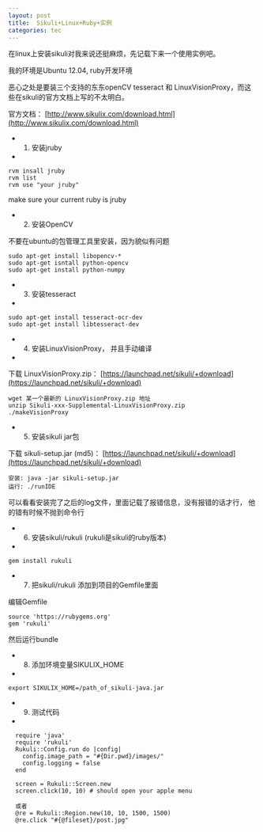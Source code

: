 ```yaml
---
layout: post
title:  Sikuli+Linux+Ruby+实例
categories: tec
---
```



在linux上安装sikuli对我来说还挺麻烦，先记载下来一个使用实例吧。

我的环境是Ubuntu 12.04, ruby开发环境

恶心之处是要装三个支持的东东openCV tesseract 和 LinuxVisionProxy，而这些在sikuli的官方文档上写的不太明白。

官方文档：
[http://www.sikulix.com/download.html](http://www.sikulix.com/download.html)


- 1.  安装jruby 

-

    rvm insall jruby
    rvm list
    rvm use "your jruby"

make sure your current ruby is jruby 




- 2.  安装OpenCV

不要在ubuntu的包管理工具里安装，因为貌似有问题

    sudo apt-get install libopencv-*
    sudo apt-get isntall python-opencv
    sudo apt-get install python-numpy

- 3.  安装tesseract

-

    sudo apt-get install tesseract-ocr-dev
    sudo apt-get install libtesseract-dev

- 4.  安装LinuxVisionProxy， 并且手动编译

-
下载 LinuxVisionProxy.zip：
[https://launchpad.net/sikuli/+download](https://launchpad.net/sikuli/+download)

    wget 某一个最新的 LinuxVisionProxy.zip 地址
    unzip Sikuli-xxx-Supplemental-LinuxVisionProxy.zip 
    ./makeVisionProxy

- 5.  安装sikuli jar包

下载 sikuli-setup.jar (md5)：
[https://launchpad.net/sikuli/+download](https://launchpad.net/sikuli/+download)

    安装: java -jar sikuli-setup.jar 
    运行: ./runIDE


可以看看安装完了之后的log文件，里面记载了报错信息，没有报错的话才行， 他的错有时候不抛到命令行


- 6.  安装sikuli/rukuli (rukuli是sikuli的ruby版本)

-

    gem install rukuli

- 7.  把sikuli/rukuli 添加到项目的Gemfile里面

编辑Gemfile

    source 'https://rubygems.org'
    gem 'rukuli'

然后运行bundle

- 8.  添加环境变量SIKULIX_HOME

-
    
    export SIKULIX_HOME=/path_of_sikuli-java.jar

- 9.  测试代码

-

      require 'java'
      require 'rukuli'
      Rukuli::Config.run do |config|
        config.image_path = "#{Dir.pwd}/images/"
        config.logging = false
      end

      screen = Rukuli::Screen.new
      screen.click(10, 10) # should open your apple menu
    
      或者
      @re = Rukuli::Region.new(10, 10, 1500, 1500)
      @re.click "#{@fileset}/post.jpg"
